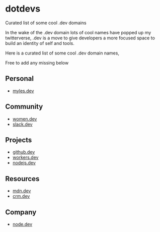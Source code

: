 # dotdevs
Curated list of some cool .dev domains

In the wake of the .dev domain lots of cool names have popped up my twitterverse, .dev is a move to give developers a more focused space to build an identity of self and tools.

Here is a curated list of some cool .dev domain names,

Free to add any missing below

## Personal
* [myles.dev](https://myles.dev)

## Community
* [women.dev](https://women.dev)
* [slack.dev](https://slack.dev)


## Projects
* [github.dev](https://github.dev)
* [workers.dev](https://workers.dev)
* [nodejs.dev](https://nodejs.dev)

## Resources
* [mdn.dev](https://mdn.dev)
* [crm.dev](https://crm.dev)

## Company
* [node.dev](https://node.dev)
